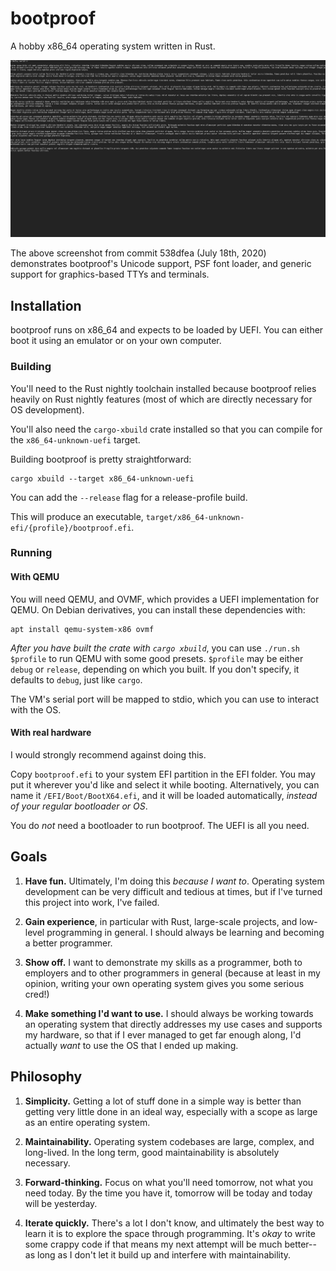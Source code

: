 # bootproof
A hobby x86_64 operating system written in Rust.

![screenshot](/docs/screenshot.png)

The above screenshot from commit 538dfea (July 18th, 2020)
demonstrates bootproof's Unicode support, PSF font loader,
and generic support for graphics-based TTYs and terminals.

## Installation
bootproof runs on x86_64 and expects to be loaded by UEFI.
You can either boot it using an emulator or on your own computer.

### Building
You'll need to the Rust nightly toolchain installed
because bootproof relies heavily on Rust nightly features
(most of which are directly necessary for OS development).

You'll also need the `cargo-xbuild` crate installed
so that you can compile for the `x86_64-unknown-uefi` target.

Building bootproof is pretty straightforward:

```
cargo xbuild --target x86_64-unknown-uefi
```

You can add the `--release` flag for a release-profile build.

This will produce an executable,
`target/x86_64-unknown-efi/{profile}/bootproof.efi`.

### Running
#### With QEMU
You will need QEMU, and OVMF, which provides a UEFI implementation for QEMU.
On Debian derivatives, you can install these dependencies with:

```
apt install qemu-system-x86 ovmf
```

*After you have built the crate with `cargo xbuild`*,
you can use `./run.sh $profile` to run QEMU with some good presets.
`$profile` may be either `debug` or `release`, depending on which you built.
If you don't specify, it defaults to `debug`, just like `cargo`.

The VM's serial port will be mapped to stdio,
which you can use to interact with the OS.

#### With real hardware
I would strongly recommend against doing this.

Copy `bootproof.efi` to your system EFI partition in the EFI folder.
You may put it wherever you'd like and select it while booting.
Alternatively, you can name it `/EFI/Boot/BootX64.efi`,
and it will be loaded automatically, *instead of your regular bootloader or OS*.

You do *not* need a bootloader to run bootproof. The UEFI is all you need.

## Goals
1. **Have fun.** Ultimately, I'm doing this *because I want to*.
   Operating system development can be very difficult and tedious at times,
   but if I've turned this project into work, I've failed.

2. **Gain experience**, in particular with Rust, large-scale projects,
   and low-level programming in general. I should always be learning
   and becoming a better programmer.

3. **Show off.** I want to demonstrate my skills as a programmer,
   both to employers and to other programmers in general
   (because at least in my opinion, writing your own operating system
    gives you some serious cred!)

4. **Make something I'd want to use.**
   I should always be working towards an operating system
   that directly addresses my use cases and supports my hardware,
   so that if I ever managed to get far enough along,
   I'd actually *want* to use the OS that I ended up making.

## Philosophy
1. **Simplicity.**
   Getting a lot of stuff done in a simple way
   is better than getting very little done in an ideal way,
   especially with a scope as large as an entire operating system.

2. **Maintainability.**
   Operating system codebases are large, complex, and long-lived.
   In the long term, good maintainability is absolutely necessary.

3. **Forward-thinking.**
   Focus on what you'll need tomorrow, not what you need today.
   By the time you have it, tomorrow will be today and today will be yesterday.

4. **Iterate quickly.**
   There's a lot I don't know, and ultimately the best way to learn it
   is to explore the space through programming.
   It's *okay* to write some crappy code
   if that means my next attempt will be much better--
   as long as I don't let it build up and interfere with maintainability.
